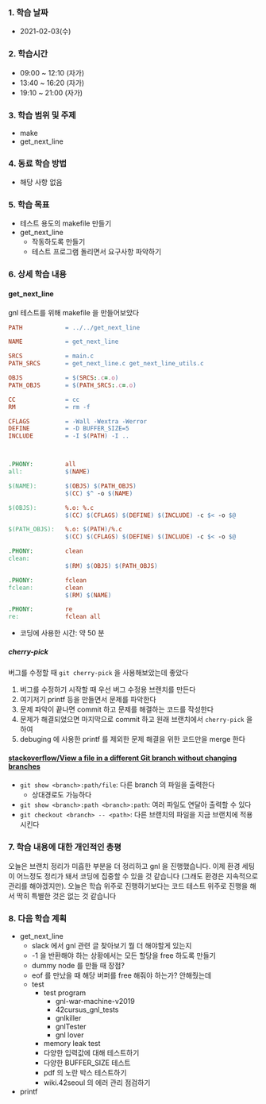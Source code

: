 ### 1. 학습 날짜

- 2021-02-03(수)

### 2. 학습시간

- 09:00 ~ 12:10 (자가)
- 13:40 ~ 16:20 (자가)
- 19:10 ~ 21:00 (자가)

### 3. 학습 범위 및 주제

- make
- get\_next\_line

### 4. 동료 학습 방법

- 해당 사항 없음

### 5. 학습 목표

- 테스트 용도의 makefile 만들기
- get\_next\_line
  - 작동하도록 만들기
  - 테스트 프로그램 돌리면서 요구사항 파악하기

### 6. 상세 학습 내용

#### get\_next\_line

gnl 테스트를 위해 makefile 을 만들어보았다

```makefile
PATH            = ../../get_next_line

NAME            = get_next_line

SRCS            = main.c
PATH_SRCS       = get_next_line.c get_next_line_utils.c

OBJS            = $(SRCS:.c=.o)
PATH_OBJS       = $(PATH_SRCS:.c=.o)

CC              = cc
RM              = rm -f

CFLAGS          = -Wall -Wextra -Werror
DEFINE          = -D BUFFER_SIZE=5
INCLUDE         = -I $(PATH) -I ..



.PHONY:         all
all:            $(NAME)

$(NAME):        $(OBJS) $(PATH_OBJS)
                $(CC) $^ -o $(NAME)

$(OBJS):        %.o: %.c
                $(CC) $(CFLAGS) $(DEFINE) $(INCLUDE) -c $< -o $@

$(PATH_OBJS):   %.o: $(PATH)/%.c
                $(CC) $(CFLAGS) $(DEFINE) $(INCLUDE) -c $< -o $@

.PHONY:         clean
clean:
                $(RM) $(OBJS) $(PATH_OBJS)

.PHONY:         fclean
fclean:         clean
                $(RM) $(NAME)

.PHONY:         re
re:             fclean all
```

- 코딩에 사용한 시간: 약 50 분

##### cherry-pick

버그를 수정할 때 `git cherry-pick` 을 사용해보았는데 좋았다

1. 버그를 수정하기 시작할 때 우선 버그 수정용 브랜치를 만든다
2. 여기저기 printf 등을 만들면서 문제를 파악한다
3. 문제 파악이 끝나면 commit 하고 문제를 해결하는 코드를 작성한다
4. 문제가 해결되었으면 마지막으로 commit 하고 원래 브랜치에서 `cherry-pick` 을 하여
5. debuging 에 사용한 printf 를 제외한 문제 해결을 위한 코드만을 merge 한다

#### [stackoverflow/View a file in a different Git branch without changing branches](https://stackoverflow.com/questions/7856416/view-a-file-in-a-different-git-branch-without-changing-branches)

- `git show <branch>:path/file`: 다른 branch 의 파일을 출력한다
  - 상대경로도 가능하다
- `git show <branch>:path <branch>:path`: 여러 파일도 연달아 출력할 수 있다
- `git checkout <branch> -- <path>`: 다른 브랜치의 파일을 지금 브랜치에 적용시킨다

### 7. 학습 내용에 대한 개인적인 총평

오늘은 브랜치 정리가 미흡한 부분을 더 정리하고 gnl 을 진행했습니다. 이제 환경 세팅이 어느정도 정리가 돼서 코딩에 집중할 수 있을 것 같습니다 (그래도 환경은 지속적으로 관리를 해야겠지만). 오늘은 학습 위주로 진행하기보다는 코드 테스트 위주로 진행을 해서 딱히 특별한 것은 없는 것 같습니다

### 8. 다음 학습 계획

- get\_next\_line
  - slack 에서 gnl 관련 글 찾아보기 뭘 더 해야할게 있는지
  - -1 을 반환해야 하는 상황에서는 모든 할당을 free 하도록 만들기
  - dummy node 를 만들 때 장점?
  - eof 를 만났을 때 해당 버퍼를 free 해줘야 하는가? 안해줬는데
  - test
    - test program
      - gnl-war-machine-v2019
	  - 42cursus\_gnl\_tests
	  - gnlkiller
	  - gnlTester
	  - gnl lover
    - memory leak test
    - 다양한 입력값에 대해 테스트하기
    - 다양한 BUFFER\_SIZE 테스트
    - pdf 의 노란 박스 테스트하기
    - wiki.42seoul 의 에러 관리 점검하기
- printf
